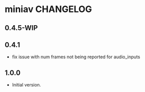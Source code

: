 # miniav CHANGELOG

## 0.4.5-WIP

## 0.4.1

- fix issue with num frames not being reported for audio_inputs

## 1.0.0

- Initial version.
